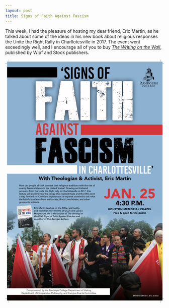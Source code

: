 ```yaml
---
layout: post
title: Signs of Faith Against Fascism
---
```


This week, I had the pleasure of hosting my dear friend, Eric Martin, as he talked about some of the ideas in his new book about religious responses the Unite the Right Rally in Charllotesville in 2017. The event went exceedingly well, and I encourage all of you to buy _[The Writing on the Wall](https://wipfandstock.com/9781666759099/the-writing-on-the-wall/)_, published by Wipf and Stock publishers. 

<img class= "headshot" src="Images/faith_against.jpg" alt="Poster for Signs of Faith Against Fascism in Charlottesville. Includes a photograph of clergy protesting against the Unite the Right Rally. Text says: Signs of Faith Against Fascism in Charlottesville. With Theologian and Activist, Dr. Eric Martin. Jan. 25. 4:30 PM. Houston Memorial Chapel. Free & open to the public. How can people of faith connect their religious traditions with the rise of overtly fascist violence in the United States? Drawing on first-hand accounts from the Unite the Right rally in Charlottesville in 2017, this lecture will explore how the clergy who resisted Nazis and the KKK point a way forward for Christians in particular. It expands outward to ask what the faithful can learn from antifascists, Black Lives Matter, and other grassroots activists. Eric Martin teaches on the Bible, spirituality, and liberation movements at UCLA and Loyola Marymount. He is the author of The Writing on the Wall: Signs of Faith Against Fascism and co-editor of The Berrigan Letters. Co-sponsored by the Randolph College Department of History, Department of Comparative Philosophy, and Campus Events Committee.">
